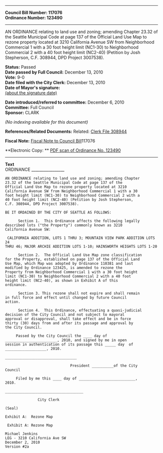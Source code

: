 * * * * *  
  
**Council Bill Number: [](#h0)[](#h2)117076**   
**Ordinance Number: 123490**  
  
* * * * *  
  
AN ORDINANCE relating to land use and zoning; amending Chapter 23.32 of the Seattle Municipal Code at page 137 of the Official Land Use Map to rezone property located at 3210 California Avenue SW from Neighborhood Commercial 1 with a 30 foot height limit (NC1-30) to Neighborhood Commercial 2 with a 40 foot height limit (NC2-40) (Petition by Josh Stepherson, C.F. 308944, DPD Project 3007538).  
  
**Status:** Passed   
**Date passed by Full Council:** December 13, 2010   
**Vote:** 9-0   
**Date filed with the City Clerk:** December 13, 2010   
**Date of Mayor's signature:**   
[(about the signature date)](/~public/approvaldate.htm)   
  
  
**Date introduced/referred to committee:** December 6, 2010   
**Committee:** Full Council   
**Sponsor:** CLARK   
  
*(No indexing available for this document)*  
  
**References/Related Documents:** Related: [Clerk File 308944](http://clerk.ci.seattle.wa.us/~scripts/nph-brs.exe?s1=&s2=&s3=308944&s4=&Sect4=AND&l=20&Sect2=THESON&Sect3=PLURON&Sect5=CFCF1&Sect6=HITOFF&d=CFCF&p=1&u=/~public/cfcf1.htm&r=1&f=G)  
  
**Fiscal Note:** [Fiscal Note to Council Bill](http://clerk.seattle.gov/~public/fnote/117076.htm)[](#h1)[](#h3)117076  
  
**Electronic Copy: ** [PDF scan of Ordinance No. 123490](/~archives/Ordinances/Ord_123490.pdf)  
  
* * * * *  
  
**Text**  
    ORDINANCE _________________  
  
    AN ORDINANCE relating to land use and zoning; amending Chapter  
    23.32 of the Seattle Municipal Code at page 137 of the  
    Official Land Use Map to rezone property located at 3210  
    California Avenue SW from Neighborhood Commercial 1 with a 30  
    foot height limit (NC1-30) to Neighborhood Commercial 2 with a  
    40 foot height limit (NC2-40) (Petition by Josh Stepherson,  
    C.F. 308944, DPD Project 3007538).  
  
    BE IT ORDAINED BY THE CITY OF SEATTLE AS FOLLOWS:  
  
          Section 1.  This Ordinance affects the following legally  
    described lots ("the Property") commonly known as 3210  
    California Avenue SW:  
  
     CALIFORNIA ADDITION, LOTS 1 THRU 3; MOUNTAIN VIEW PARK ADDITION LOTS 24  
    THRU 46; MAJOR ARCHIE ADDITION LOTS 1-10; HAINSWORTH HEIGHTS LOTS 1-20  
  
          Section 2.  The Official Land Use Map zone classification  
    for the Property, established on page 137 of the Official Land  
    Use Map, which Map was adopted by Ordinance 110381 and last  
    modified by Ordinance 123425, is amended to rezone the  
    Property from Neighborhood Commercial 1 with a 30 foot height  
    limit (NC1-30) to Neighborhood Commercial 2 with a 40 foot  
    height limit (NC2-40), as shown in Exhibit A of this  
    ordinance.  
  
          Section 3. This rezone shall not expire and shall remain  
    in full force and effect until changed by future Council  
    action.  
  
          Section 4.  This Ordinance, effectuating a quasi-judicial  
    decision of the City Council and not subject to mayoral  
    approval or disapproval, shall take effect and be in force  
    thirty (30) days from and after its passage and approval by  
    the City Council.  
  
         Passed by the City Council the ____ day of  
    ________________________, 2010, and signed by me in open  
    session in authentication of its passage this _____ day  of  
    ___________________, 2010.  
  
    _________________________________  
  
                                  President __________of the City  
    Council  
  
         Filed by me this ____ day of __________________________,  
    2010.  
  
    ____________________________________  
  
                   City Clerk  
  
    (Seal)  
  
    Exhibit A:  Rezone Map  
  
     Exhibit A: Rezone Map  
  
    Michael Jenkins  
    LEG - 3210 California Ave SW  
    December 2, 2010  
    Version #2a  
